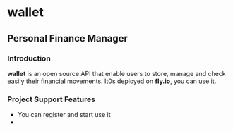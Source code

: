 # wallet

## Personal Finance Manager

### Introduction

**wallet** is an open source API that enable users to store, manage and check easily their financial movements.
It0s deployed on **fly.io**, you can use it.

### Project Support Features

- You can register and start use it
-
